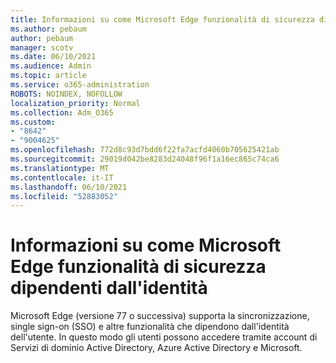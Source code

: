 ```yaml
---
title: Informazioni su come Microsoft Edge funzionalità di sicurezza dipendenti dall'identità
ms.author: pebaum
author: pebaum
manager: scotv
ms.date: 06/10/2021
ms.audience: Admin
ms.topic: article
ms.service: o365-administration
ROBOTS: NOINDEX, NOFOLLOW
localization_priority: Normal
ms.collection: Adm_O365
ms.custom:
- "8642"
- "9004625"
ms.openlocfilehash: 772d8c93d7bdd6f22fa7acfd4060b705625421ab
ms.sourcegitcommit: 29019d042be8283d24048f96f1a16ec865c74ca6
ms.translationtype: MT
ms.contentlocale: it-IT
ms.lasthandoff: 06/10/2021
ms.locfileid: "52883052"
---
```

# <a name="learn-how-microsoft-edge-supports-identity-dependent-security-features"></a>Informazioni su come Microsoft Edge funzionalità di sicurezza dipendenti dall'identità

Microsoft Edge (versione 77 o successiva) supporta la sincronizzazione, single sign-on (SSO) e altre funzionalità che dipendono dall'identità dell'utente. In questo modo gli utenti possono accedere tramite account di Servizi di dominio Active Directory, Azure Active Directory e Microsoft.
